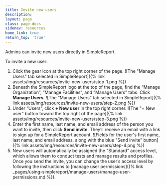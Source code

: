 ```yaml
---
title: Invite new users
description:
layout: page
class: page-docs
sidenav: resources
home_link: true
return_top: 'true'
---
```


Admins can invite new users directly in SimpleReport.

To invite a new user:
1. Click the gear icon at the top right corner of the page.
![The "Manage Users" tab selected in SimpleReport]({% link assets/img/resources/invite-new-users/step-1.png %})
2. Beneath the SimpleReport logo at the top of the page, find the “Manage Organization”, “Manage Facilities”, and “Manage Users” tabs. Click **Manage Users**.
![The “Manage Users” tab selected in SimpleReport]({% link assets/img/resources/invite-new-users/step-2.png %})
3. Under “Users”, click **+ New user** in the top right corner.
![The "+ New user" button toward the top right of the page]({% link assets/img/resources/invite-new-users/step-3.png %})
4. Enter the first name, last name, and email address of the person you want to invite, then click **Send invite**. They’ll receive an email with a link to sign up for a SimpleReport account.
![Fields for the user's first name, last name, and email address, along with the blue "Send invite" button]({% link assets/img/resources/invite-new-users/step-4.png %})
5. New users will automatically be assigned the "Standard" access level, which allows them to conduct tests and manage results and profiles. Once you send the invite, you can change the user’s access level by following the instructions to [manage user permissions]({% link _pages/using-simplereport/manage-users/manage-user-permissions.md %}).

